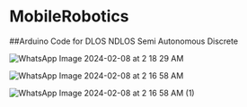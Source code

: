 # MobileRobotics
##Arduino Code for 
DLOS
NDLOS
Semi Autonomous
Discrete


![WhatsApp Image 2024-02-08 at 2 18 29 AM](https://github.com/ashishk1506/MobileRobotics/assets/63970193/c7967211-7912-4f07-9134-ff3ce5829a67)


![WhatsApp Image 2024-02-08 at 2 16 58 AM](https://github.com/ashishk1506/MobileRobotics/assets/63970193/ff2f51fb-6e06-41e9-adb0-088844a8195c)

![WhatsApp Image 2024-02-08 at 2 16 58 AM (1)](https://github.com/ashishk1506/MobileRobotics/assets/63970193/cee5706e-caef-4f6d-b416-6f2dcb7b1584)
